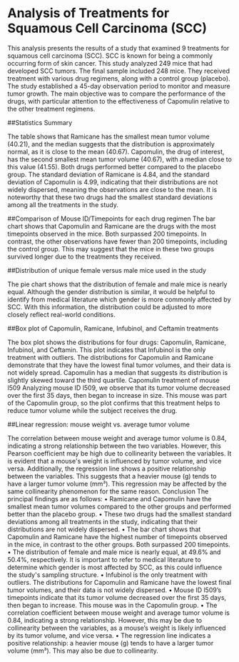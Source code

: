 # Analysis of Treatments for Squamous Cell Carcinoma (SCC)

This analysis presents the results of a study that examined 9 treatments for squamous cell carcinoma (SCC). SCC is known for being a commonly occurring form of skin cancer.
This study analyzed 249 mice that had developed SCC tumors. The final sample included 248 mice. They received treatment with various drug regimens, along with a control group (placebo). The study established a 45-day observation period to monitor and measure tumor growth. The main objective was to compare the performance of the drugs, with particular attention to the effectiveness of Capomulin relative to the other treatment regimens.

##Statistics Summary
 
The table shows that Ramicane has the smallest mean tumor volume (40.21), and the median suggests that the distribution is approximately normal, as it is close to the mean (40.67). Capomulin, the drug of interest, has the second smallest mean tumor volume (40.67), with a median close to this value (41.55). Both drugs performed better compared to the placebo group.
The standard deviation of Ramicane is 4.84, and the standard deviation of Capomulin is 4.99, indicating that their distributions are not widely dispersed, meaning the observations are close to the mean. It is noteworthy that these two drugs had the smallest standard deviations among all the treatments in the study.

##Comparison of Mouse ID/Timepoints for each drug regimen
The bar chart shows that Capomulin and Ramicane are the drugs with the most timepoints observed in the mice. Both surpassed 200 timepoints. In contrast, the other observations have fewer than 200 timepoints, including the control group. This may suggest that the mice in these two groups survived longer due to the treatments they received.
 

##Distribution of unique female versus male mice used in the study
 
The pie chart shows that the distribution of female and male mice is nearly equal. Although the gender distribution is similar, it would be helpful to identify from medical literature which gender is more commonly affected by SCC. With this information, the distribution could be adjusted to more closely reflect real-world conditions.

##Box plot of Capomulin, Ramicane, Infubinol, and Ceftamin treatments
 
The box plot shows the distributions for four drugs: Capomulin, Ramicane, Infubinol, and Ceftamin. This plot indicates that Infubinol is the only treatment with outliers. The distributions for Capomulin and Ramicane demonstrate that they have the lowest final tumor volumes, and their data is not widely spread. Capomulin has a median that suggests its distribution is slightly skewed toward the third quartile.
Capomulin treatment of mouse l509
Analyzing mouse ID l509, we observe that its tumor volume decreased over the first 35 days, then began to increase in size. This mouse was part of the Capomulin group, so the plot confirms that this treatment helps to reduce tumor volume while the subject receives the drug.
 
##Linear regression: mouse weight vs. average tumor volume
 
The correlation between mouse weight and average tumor volume is 0.84, indicating a strong relationship between the two variables. However, this Pearson coefficient may be high due to collinearity between the variables. It is evident that a mouse's weight is influenced by tumor volume, and vice versa.
Additionally, the regression line shows a positive relationship between the variables. This suggests that a heavier mouse (g) tends to have a larger tumor volume (mm³). This regression may be affected by the same collinearity phenomenon for the same reason.
Conclusion
The principal findings are as follows: 
•	Ramicane and Capomulin have the smallest mean tumor volumes compared to the other groups and performed better than the placebo group.
•	These two drugs had the smallest standard deviations among all treatments in the study, indicating that their distributions are not widely dispersed.
•	The bar chart shows that Capomulin and Ramicane have the highest number of timepoints observed in the mice, in contrast to the other groups. Both surpassed 200 timepoints.
•	The distribution of female and male mice is nearly equal, at 49.6% and 50.4%, respectively. It is important to refer to medical literature to determine which gender is most affected by SCC, as this could influence the study's sampling structure.
•	Infubinol is the only treatment with outliers. The distributions for Capomulin and Ramicane have the lowest final tumor volumes, and their data is not widely dispersed.
•	Mouse ID l509’s timepoints indicate that its tumor volume decreased over the first 35 days, then began to increase. This mouse was in the Capomulin group.
•	The correlation coefficient between mouse weight and average tumor volume is 0.84, indicating a strong relationship. However, this may be due to collinearity between the variables, as a mouse’s weight is likely influenced by its tumor volume, and vice versa.
•	The regression line indicates a positive relationship: a heavier mouse (g) tends to have a larger tumor volume (mm³). This may also be due to collinearity.

